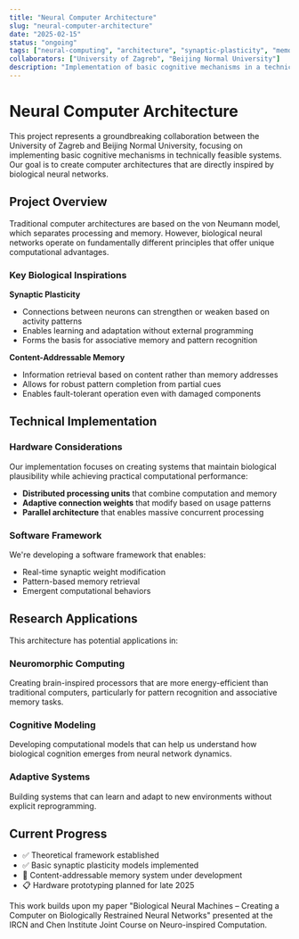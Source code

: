 ```yaml
---
title: "Neural Computer Architecture"
slug: "neural-computer-architecture"
date: "2025-02-15"
status: "ongoing"
tags: ["neural-computing", "architecture", "synaptic-plasticity", "memory"]
collaborators: ["University of Zagreb", "Beijing Normal University"]
description: "Implementation of basic cognitive mechanisms in a technically feasible system with focus on usability, inspired by biological networks including synaptic plasticity and content-addressable memory."
---
```


# Neural Computer Architecture

This project represents a groundbreaking collaboration between the University of Zagreb and Beijing Normal University, focusing on implementing basic cognitive mechanisms in technically feasible systems. Our goal is to create computer architectures that are directly inspired by biological neural networks.

## Project Overview

Traditional computer architectures are based on the von Neumann model, which separates processing and memory. However, biological neural networks operate on fundamentally different principles that offer unique computational advantages.

### Key Biological Inspirations

**Synaptic Plasticity**

-   Connections between neurons can strengthen or weaken based on activity patterns
-   Enables learning and adaptation without external programming
-   Forms the basis for associative memory and pattern recognition

**Content-Addressable Memory**

-   Information retrieval based on content rather than memory addresses
-   Allows for robust pattern completion from partial cues
-   Enables fault-tolerant operation even with damaged components

## Technical Implementation

### Hardware Considerations

Our implementation focuses on creating systems that maintain biological plausibility while achieving practical computational performance:

-   **Distributed processing units** that combine computation and memory
-   **Adaptive connection weights** that modify based on usage patterns
-   **Parallel architecture** that enables massive concurrent processing

### Software Framework

We're developing a software framework that enables:

-   Real-time synaptic weight modification
-   Pattern-based memory retrieval
-   Emergent computational behaviors

## Research Applications

This architecture has potential applications in:

### Neuromorphic Computing

Creating brain-inspired processors that are more energy-efficient than traditional computers, particularly for pattern recognition and associative memory tasks.

### Cognitive Modeling

Developing computational models that can help us understand how biological cognition emerges from neural network dynamics.

### Adaptive Systems

Building systems that can learn and adapt to new environments without explicit reprogramming.

## Current Progress

-   ✅ Theoretical framework established
-   ✅ Basic synaptic plasticity models implemented
-   🔄 Content-addressable memory system under development
-   📋 Hardware prototyping planned for late 2025

This work builds upon my paper "Biological Neural Machines – Creating a Computer on Biologically Restrained Neural Networks" presented at the IRCN and Chen Institute Joint Course on Neuro-inspired Computation.
